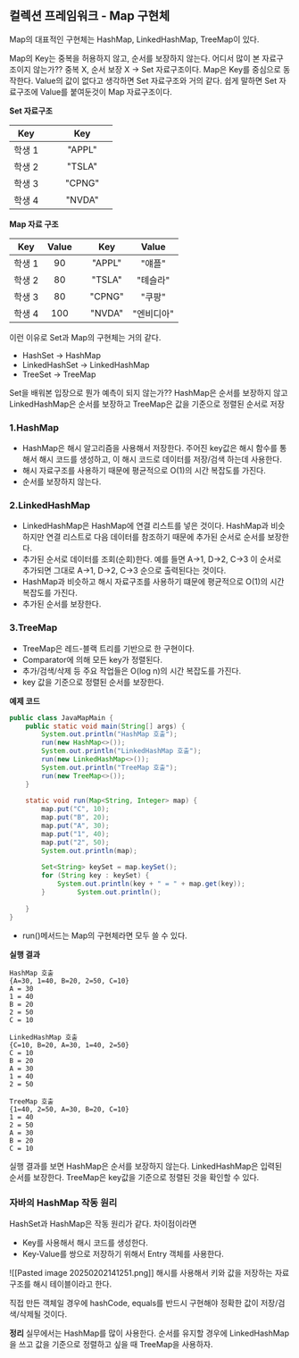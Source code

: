## 컬렉션 프레임워크 - Map 구현체
Map의 대표적인 구현체는 HashMap, LinkedHashMap, TreeMap이 있다.

Map의 Key는 중복을 허용하지 않고, 순서를 보장하지 않는다. 어디서 많이 본 자료구조이지 않는가??
중복 X, 순서 보장 X  -> Set 자료구조이다. Map은 Key를 중심으로 동작한다. Value의 값이 없다고 생각하면 Set 자료구조와 거의 같다. 쉽게 말하면 Set 자료구조에 Value를 붙여둔것이 Map 자료구조이다.

**Set 자료구조**

| Key  |     |     |  Key   |     |
| :--: | :-: | --- | :----: | :-: |
| 학생 1 |     |     | "APPL" |     |
| 학생 2 |     |     | "TSLA" |     |
| 학생 3 |     |     | "CPNG" |     |
| 학생 4 |     |     | "NVDA" |     |

**Map 자료 구조**

| Key  | Value |     |  Key   | Value  |
| :--: | :---: | --- | :----: | :----: |
| 학생 1 |  90   |     | "APPL" |  "얘플"  |
| 학생 2 |  80   |     | "TSLA" | "톄슬라"  |
| 학생 3 |  80   |     | "CPNG" |  "쿠팡"  |
| 학생 4 |  100  |     | "NVDA" | "엔비디아" |

이런 이유로 Set과 Map의 구현체는 거의 같다.
- HashSet -> HashMap
- LinkedHashSet -> LinkedHashMap
- TreeSet -> TreeMap

Set을 배워본 입장으로 뭔가 예측이 되지 않는가??
HashMap은 순서를 보장하지 않고
LinkedHashMap은 순서를 보장하고
TreeMap은 값을 기준으로 정렬된 순서로 저장

### 1.HashMap
- HashMap은 해시 알고리즘을 사용해서 저장한다. 주어진 key값은 해시 함수를 통해서 해시 코드를 생성하고, 이 해시 코드로 데이터를 저장/검색 하는데 사용한다.
- 해시 자료구조를 사용하기 때문에 평균적으로 O(1)의 시간 복잡도를 가진다.
- 순서를 보장하지 않는다.

### 2.LinkedHashMap
- LinkedHashMap은 HashMap에 연결 리스트를 넣은 것이다. HashMap과 비슷하지만 연결 리스트로 다음 데이터를 참조하기 때문에 추가된 순서로 순서를 보장한다.
- 추가된 순서로 데이터를 조회(순회)한다. 예를 들면 A->1, D->2, C->3 이 순서로 추가되면 그대로      A->1, D->2, C->3 순으로 출력된다는 것이다.
- HashMap과 비슷하고 해시 자료구조를 사용하기 떄문에 평균적으로 O(1)의 시간 복잡도를 가진다.
- 추가된 순서를 보장한다.

### 3.TreeMap
- TreeMap은 레드-블랙 트리를 기반으로 한 구현이다.
- Comparator에 의해 모든 key가 정렬된다.
- 추가/검색/삭제 등 주요 작업들은 O(log n)의 시간 복잡도를 가진다.
- key 값을 기준으로 정렬된 순서를 보장한다.

**예제 코드**
~~~ java
public class JavaMapMain {  
    public static void main(String[] args) {  
	    System.out.println("HashMap 호출");  
		run(new HashMap<>());  
		System.out.println("LinkedHashMap 호출");  
		run(new LinkedHashMap<>());  
		System.out.println("TreeMap 호출");  
		run(new TreeMap<>());
    }
      
    static void run(Map<String, Integer> map) {  
        map.put("C", 10);  
        map.put("B", 20);  
        map.put("A", 30);  
        map.put("1", 40);  
        map.put("2", 50);  
        System.out.println(map);  
  
        Set<String> keySet = map.keySet();  
        for (String key : keySet) {  
            System.out.println(key + " = " + map.get(key));  
        }        System.out.println();  
  
    }
}
~~~
- run()메서드는 Map의 구현체라면 모두 쓸 수 있다.

**실행 결과**
~~~
HashMap 호출
{A=30, 1=40, B=20, 2=50, C=10}
A = 30
1 = 40
B = 20
2 = 50
C = 10

LinkedHashMap 호출
{C=10, B=20, A=30, 1=40, 2=50}
C = 10
B = 20
A = 30
1 = 40
2 = 50

TreeMap 호출
{1=40, 2=50, A=30, B=20, C=10}
1 = 40
2 = 50
A = 30
B = 20
C = 10
~~~
실행 결과를 보면 
HashMap은 순서를 보장하지 않는다.
LinkedHashMap은 입력된 순서를 보장한다.
TreeMap은 key값을 기준으로 정렬된 것을 확인할 수 있다.

### 자바의 HashMap 작동 원리
HashSet과 HashMap은 작동 원리가 같다.
차이점이라면 
- Key를 사용해서 해시 코드를 생성한다.
- Key-Value를 쌍으로 저장하기 위해서 Entry 객체를 사용한다.

![[Pasted image 20250202141251.png]]
해시를 사용해서 키와 값을 저장하는 자료구조를 해시 테이블이라고 한다.

직접 만든 객체일 경우에 hashCode, equals를 반드시 구현해야 정확한 값이 저장/검색/삭제될 것이다.

**정리**
실무에서는 HashMap를 많이 사용한다. 순서를 유지할 경우에 LinkedHashMap을 쓰고 값을 기준으로 정렬하고 싶을 때 TreeMap을 사용하자.